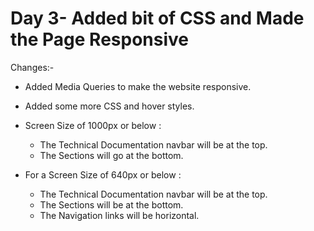 # Day 3- Added bit of CSS and Made the Page Responsive 

Changes:-

* Added Media Queries to make the website responsive.
* Added some more CSS and hover styles.
* Screen Size of 1000px or below : 
   
   * The Technical Documentation navbar will be at the top.
   * The Sections will go at the bottom.
 

 
* For a Screen Size of 640px or below :

    * The Technical Documentation navbar will be at the top.
    * The Sections will be at the bottom.
    * The Navigation links will be horizontal.

   
   
